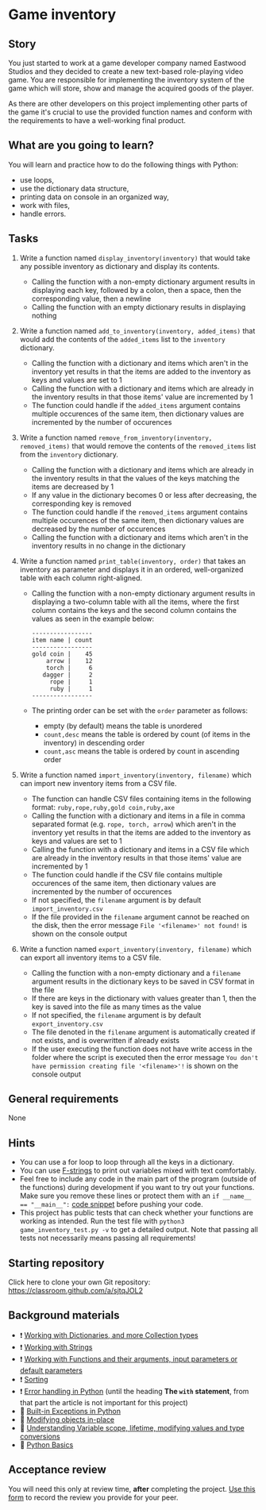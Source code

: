 # Game inventory

## Story

You just started to work at a game developer company named Eastwood Studios
and they decided to create a new text-based role-playing video game.
You are responsible for implementing the inventory system of the game which
will store, show and manage the acquired goods of the player.

As there are other developers on this project implementing other parts of the game
it's crucial to use the provided function names and conform with the requirements
to have a well-working final product.


## What are you going to learn?
You will learn and practice how to do the following things with Python:
- use loops,
- use the dictionary data structure,
- printing data on console in an organized way,
- work with files,
- handle errors.

## Tasks


1. Write a function named `display_inventory(inventory)` that would take any possible inventory as dictionary and display its contents.

    - Calling the function with a non-empty dictionary argument results in displaying each key, followed by a colon, then a space, then the corresponding value, then a newline
    - Calling the function with an empty dictionary results in displaying nothing

2. Write a function named `add_to_inventory(inventory, added_items)` that would add the contents of the `added_items` list to the `inventory` dictionary.

    - Calling the function with a dictionary and items which aren't in the inventory yet results in that the items are added to the inventory as keys and values are set to 1
    - Calling the function with a dictionary and items which are already in the inventory results in that those items' value are incremented by 1
    - The function could handle if the `added_items` argument contains multiple occurences of the same item, then dictionary values are incremented by the number of occurences

3. Write a function named `remove_from_inventory(inventory, removed_items)` that would remove the contents of the `removed_items` list from the `inventory` dictionary.

    - Calling the function with a dictionary and items which are already in the inventory results in that the values of the keys matching the items are decreased by 1
    - If any value in the dictionary becomes 0 or less after decreasing, the corresponding key is removed
    - The function could handle if the `removed_items` argument contains multiple occurences of the same item, then dictionary values are decreased by the number of occurences
    - Calling the function with a dictionary and items which aren't in the inventory results in no change in the dictionary

4. Write a function named `print_table(inventory, order)` that takes an inventory as parameter and displays it in an ordered, well-organized table with each column right-aligned.

    - Calling the function with a non-empty dictionary argument results
in displaying a two-column table with all the items, where the first
column contains the keys and the second column contains the values
as seen in the example below:

          -----------------
          item name | count
          -----------------
          gold coin |    45
              arrow |    12
              torch |     6
             dagger |     2
               rope |     1
               ruby |     1
          -----------------
    - The printing order can be set with the `order` parameter as follows:
      * empty (by default) means the table is unordered
      * `count,desc` means the table is ordered by count (of items in the inventory) in descending order
      * `count,asc` means the table is ordered by count in ascending order

5. Write a function named `import_inventory(inventory, filename)` which can import new inventory items from a CSV file.

    - The function can handle CSV files containing items in the following format:
`ruby,rope,ruby,gold coin,ruby,axe`
    - Calling the function with a dictionary and items in a file in comma separated format (e.g. `rope, torch, arrow`) which aren't in the inventory yet results in that the items are added to the inventory as keys and values are set to 1
    - Calling the function with a dictionary and items in a CSV file which are already in the inventory results in that those items' value are incremented by 1
    - The function could handle if the CSV file contains multiple occurences of the same item, then dictionary values are incremented by the number of occurences
    - If not specified, the `filename` argument is by default `import_inventory.csv`
    - If the file provided in the `filename` argument cannot be reached on the disk, then the error message `File '<filename>' not found!` is shown on the console output

6. Write a function named `export_inventory(inventory, filename)` which can export all inventory items to a CSV file.

    - Calling the function with a non-empty dictionary and a `filename` argument results in the dictionary keys to be saved in CSV format in the file
    - If there are keys in the dictionary with values greater than 1, then the key is saved into the file as many times as the value
    - If not specified, the `filename` argument is by default `export_inventory.csv`
    - The file denoted in the `filename` argument is automatically created if not exists, and is overwritten if already exists
    - If the user executing the function does not have write access in the folder where the script is executed then the error message `You don't have permission creating file '<filename>'!` is shown on the console output


## General requirements


None

## Hints

- You can use a for loop to loop through all the keys in a dictionary.
- You can use [F-strings](https://realpython.com/python-f-strings/) to print out
variables mixed with text comfortably.
- Feel free to include any code in the main part of the program (outside of
the functions) during development if you want to try out your functions.
Make sure you remove these lines or protect them with an `if __name__ == "__main__":`
[code snippet](https://docs.python.org/3/library/__main__.html) before pushing
your code.
- This project has public tests that can check whether your functions are working
as intended. Run the test file with `python3 game_inventory_test.py -v` to get a
detailed output. Note that passing all tests not necessarily means passing all
requirements!

## Starting repository

Click here to clone your own Git repository:
https://classroom.github.com/a/sjtqJOL2

## Background materials

- :exclamation: [Working with Dictionaries, and more Collection types](https://learn.code.cool/codecool-graph/#/../pages/python/working-with-dictionaries-and-more-collection-types)
- :exclamation: [Working with Strings](https://learn.code.cool/codecool-graph/#/../pages/python/working-with-strings-string-functions-and-manipulators)
- :exclamation: [Working with Functions and their arguments, input parameters or default parameters](https://learn.code.cool/codecool-graph/#/../pages/python/working-with-functions-and-their-arguments-input-parameters-or-default-parameters)
- :exclamation: [Sorting](https://learn.code.cool/codecool-graph/#/../pages/python/sorting)
- :exclamation: [Error handling in Python](https://python-textbok.readthedocs.io/en/stable/Errors_and_Exceptions.html)
(until the heading **The `with` statement**, from that part the article is not
important for this project)
- :open_book: [Built-in Exceptions in Python](https://docs.python.org/3/library/exceptions.html#bltin-exceptions)
- :open_book: [Modifying objects in-place](https://learn.code.cool/codecool-graph/#/../pages/python/modifying-objects)
- :open_book: [Understanding Variable scope, lifetime, modifying values and type conversions](https://learn.code.cool/codecool-graph/#/../pages/python/variable-scopes-and-conversions)
- :open_book: [Python Basics](https://learn.code.cool/codecool-graph/#/../pages/python/python-basics)


## Acceptance review

You will need this only at review time, **after** completing the project.
[Use this form](https://forms.gle/b6GJ4MarFTNeJJAK8) to record the review you provide for your peer.